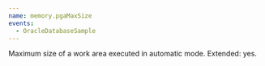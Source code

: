 ```yaml
---
name: memory.pgaMaxSize
events:
  - OracleDatabaseSample
---
```


Maximum size of a work area executed in automatic mode. Extended: yes.